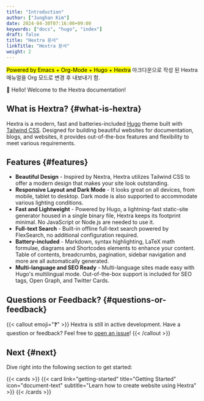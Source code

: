 ```yaml
---
title: "Introduction"
author: ["Junghan Kim"]
date: 2024-04-30T07:16:00+09:00
keywords: ["docs", "hugo", "index"]
draft: false
title: "Hextra 문서"
linkTitle: "Hextra 문서"
weight: 2
---
```


<mark>Powered by Emacs + Org-Mode + Hugo + Hextra</mark> 마크다운으로 작성 된 Hextra 매뉴얼을 Org 모드로 변경 후 내보내기 함.

<!--more-->

👋 Hello! Welcome to the Hextra documentation!


## What is Hextra? {#what-is-hextra}

Hextra is a modern, fast and batteries-included [Hugo](https://gohugo.io/) theme built with [Tailwind CSS](https://tailwindcss.com/). Designed for building beautiful websites for documentation, blogs, and websites, it provides out-of-the-box features and flexibility to meet various requirements.


## Features {#features}

-   **Beautiful Design** - Inspired by Nextra, Hextra utilizes Tailwind CSS to offer a modern design that makes your site look outstanding.
-   **Responsive Layout and Dark Mode** - It looks great on all devices, from mobile, tablet to desktop. Dark mode is also supported to accommodate various lighting conditions.
-   **Fast and Lightweight** - Powered by Hugo, a lightning-fast static-site generator housed in a single binary file, Hextra keeps its footprint minimal. No JavaScript or Node.js are needed to use it.
-   **Full-text Search** - Built-in offline full-text search powered by FlexSearch, no additional configuration required.
-   **Battery-included** - Markdown, syntax highlighting, LaTeX math formulae, diagrams and Shortcodes elements to enhance your content. Table of contents, breadcrumbs, pagination, sidebar navigation and more are all automatically generated.
-   **Multi-language and SEO Ready** - Multi-language sites made easy with Hugo's multilingual mode. Out-of-the-box support is included for SEO tags, Open Graph, and Twitter Cards.


## Questions or Feedback? {#questions-or-feedback}

{{< callout emoji="❓" >}}
  Hextra is still in active development.
  Have a question or feedback? Feel free to [open an issue](https://github.com/imfing/hextra/issues)!
{{< /callout >}}


## Next {#next}

Dive right into the following section to get started:

{{< cards >}}
  {{< card link="getting-started" title="Getting Started" icon="document-text" subtitle="Learn how to create website using Hextra" >}}
{{< /cards >}}
